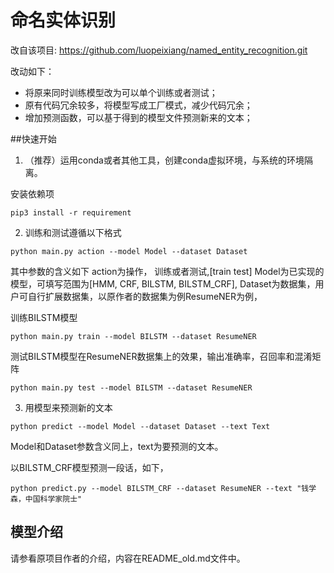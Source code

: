# 命名实体识别

改自该项目: https://github.com/luopeixiang/named_entity_recognition.git

改动如下：
+ 将原来同时训练模型改为可以单个训练或者测试；
+ 原有代码冗余较多，将模型写成工厂模式，减少代码冗余；
+ 增加预测函数，可以基于得到的模型文件预测新来的文本；

##快速开始

1. （推荐）运用conda或者其他工具，创建conda虚拟环境，与系统的环境隔离。

安装依赖项
```shell script
pip3 install -r requirement
```

2. 训练和测试遵循以下格式

```shell script
python main.py action --model Model --dataset Dataset
```
其中参数的含义如下
action为操作， 训练或者测试,[train test]
Model为已实现的模型，可填写范围为[HMM, CRF, BILSTM, BILSTM_CRF],
Dataset为数据集，用户可自行扩展数据集，以原作者的数据集为例ResumeNER为例，

训练BILSTM模型
```shell script
python main.py train --model BILSTM --dataset ResumeNER
```

测试BILSTM模型在ResumeNER数据集上的效果，输出准确率，召回率和混淆矩阵
```shell script
python main.py test --model BILSTM --dataset ResumeNER
```
3. 用模型来预测新的文本
```shell script
python predict --model Model --dataset Dataset --text Text
```
Model和Dataset参数含义同上，text为要预测的文本。

以BILSTM_CRF模型预测一段话，如下，
```shell script
python predict.py --model BILSTM_CRF --dataset ResumeNER --text "钱学森，中国科学家院士"
```

## 模型介绍
请参看原项目作者的介绍，内容在README_old.md文件中。
